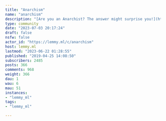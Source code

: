 ```yaml
---
title: "Anarchism" 
name: "anarchism"
description: "[Are you an Anarchist? The answer might surprise you!](https://theanarchistlibrary.org/library/david-graeber-are-you-an-anarchist-the-answer-may-surprise-you)Rules:1. Be respectful2. Don't be a nazi3. Argue about the point and not the person4. This is not the place to debate the merits of anarchism itself. While discussion is encouraged, getting in your “epic dunks on the anarkiddies” is not. As a result of the instance’s poor moderation policies and hostility toward anarchists by default, lemmygrad users are encouraged not to post here, though not explicitly disallowed if they aren’t just looking to start a fight.See also:- [/c/debateanarchism](https://lemmy.ml/c/debateanarchism)- [/c/antiwork](https://lemmy.ml/c/antiwork)- [/c/solarpunk](https://lemmy.ml/c/solarpunk)- [slrpnk.net](http://slrpnk.net/)- [!anarchism@slrpnk.net](/c/anarchism@slrpnk.net)- [Anarchy101](https://lemmy.ca/c/anarchism101)- [Anarchism@lemmy.ca](https://lemmy.ca/c/anarchism)- [XMPP chat](xmpp:anarchism@chat.disroot.org?join)"
type: community
date: "2023-07-03 20:17:24"
draft: false
nsfw: false
actor_id: "https://lemmy.ml/c/anarchism"
host: lemmy.ml
lastmod: "2023-06-22 01:28:55"
published: "2019-04-25 14:08:50"
subscribers: 2485
posts: 366
comments: 968
weight: 366
dau: 1
wau: 6
mau: 51
instances:
- "lemmy_ml"
tags: 
- "lemmy_ml"

---
```

